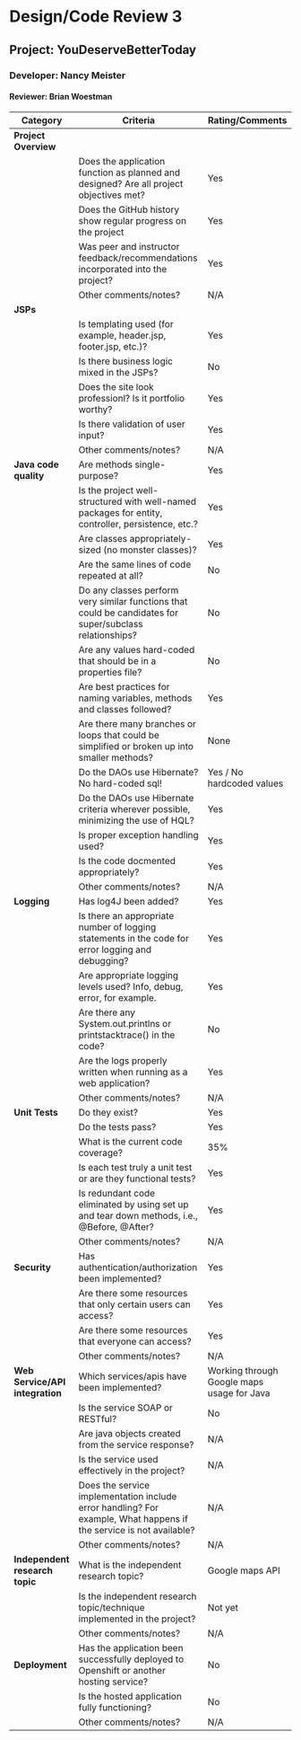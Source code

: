 # Design/Code Review 3

## Project: YouDeserveBetterToday

### Developer: Nancy Meister

#### Reviewer: Brian Woestman

|Category|Criteria|Rating/Comments|
|--------|---------|---------------|
|**Project Overview**|| |
||Does the application function as planned and designed? Are all project objectives met?| Yes |
||Does the GitHub history show regular progress on the project| Yes |
||Was peer and instructor feedback/recommendations incorporated into the project?| Yes |
||Other comments/notes?| N/A |
|**JSPs**|| |
||Is templating used (for example, header.jsp, footer.jsp, etc.)?| Yes |
||Is there business logic mixed in the JSPs?| No |
||Does the site look professionl? Is it portfolio worthy?| Yes |
||Is there validation of user input?| Yes |
||Other comments/notes?| N/A |
|**Java code quality**|Are methods single-purpose?| Yes |
||Is the project well-structured with well-named packages for entity, controller, persistence, etc.?| Yes |
||Are classes appropriately-sized  (no monster classes)?| Yes |
||Are the same lines of code repeated at all?| No | 
||Do any classes perform very similar functions that could be candidates for super/subclass relationships?| No |
||Are any values hard-coded that should be in a properties file?| No |
||Are best practices for naming variables, methods and classes followed?| Yes |
||Are there many branches or loops that could be simplified or broken up into smaller methods?| None |
||Do the DAOs use Hibernate? No hard-coded sql!| Yes / No hardcoded values |
||Do the DAOs use Hibernate criteria wherever possible, minimizing the use of HQL?| Yes |
||Is proper exception handling used?| Yes |
||Is the code docmented appropriately?| Yes |
||Other comments/notes?| N/A |
|**Logging**|Has log4J been added?| Yes |
||Is there an appropriate number of logging statements in the code for error logging and debugging?| Yes |
||Are appropriate logging levels used? Info, debug, error, for example.| Yes |
||Are there any System.out.printlns or printstacktrace() in the code?| No |
||Are the logs properly written when running as a web application?| Yes |
||Other comments/notes?| N/A |
|**Unit Tests**|Do they exist?| Yes |
||Do the tests pass?| Yes |
||What is the current code coverage?| 35% |
||Is each test truly a unit test or are they functional tests?| Yes |
||Is redundant code eliminated by using set up and tear down methods, i.e., @Before, @After?| Yes |
||Other comments/notes?| N/A |
|**Security**|Has authentication/authorization been implemented?| Yes |
||Are there some resources that only certain users can access?| Yes |
||Are there some resources that everyone can access?| Yes |
||Other comments/notes?| N/A |
|**Web Service/API integration**|Which services/apis have been implemented? | Working through Google maps usage for Java |
||Is the service SOAP or RESTful?| No |
||Are java objects created from the service response?| N/A |
||Is the service used effectively in the project?| N/A |
||Does the service implementation include error handling? For example, What happens if the service is not available?| N/A |
||Other comments/notes?| N/A |
|**Independent research topic**| What is the independent research topic?| Google maps API |
||Is the independent research topic/technique implemented in the project?| Not yet |
||Other comments/notes?| N/A |
|**Deployment**| Has the application been successfully deployed to Openshift or another hosting service?| No |
||Is the hosted application fully functioning?| No |
||Other comments/notes?| N/A |